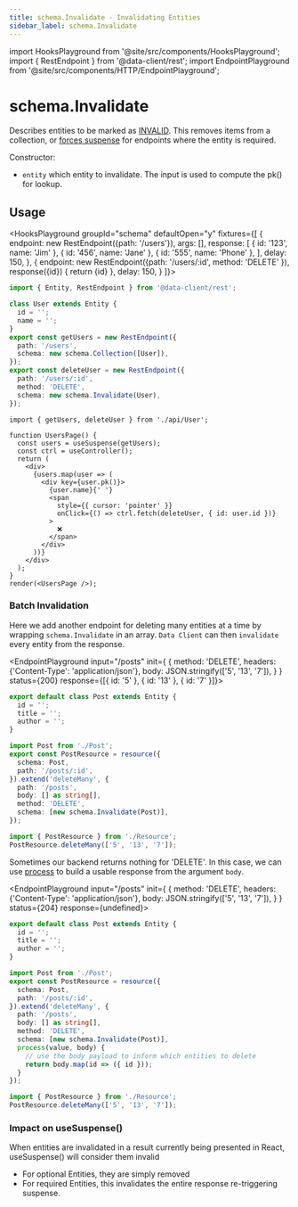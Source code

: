 ```yaml
---
title: schema.Invalidate - Invalidating Entities
sidebar_label: schema.Invalidate
---
```


import HooksPlayground from '@site/src/components/HooksPlayground';
import { RestEndpoint } from '@data-client/rest';
import EndpointPlayground from '@site/src/components/HTTP/EndpointPlayground';

# schema.Invalidate

Describes entities to be marked as [INVALID](/docs/concepts/expiry-policy#invalid). This removes items from a
collection, or [forces suspense](/docs/concepts/expiry-policy#invalidate-entity) for endpoints where the entity is required. 

Constructor:

- `entity` which entity to invalidate. The input is used to compute the pk() for lookup.

## Usage

<HooksPlayground groupId="schema" defaultOpen="y" fixtures={[
{
endpoint: new RestEndpoint({path: '/users'}),
args: [],
response: [
    { id: '123', name: 'Jim' },
    { id: '456', name: 'Jane' },
    { id: '555', name: 'Phone' },
  ],
delay: 150,
},
{
  endpoint: new RestEndpoint({path: '/users/:id', method: 'DELETE' }),
  response({id}) {
    return {id}
  },
  delay: 150,
}
]}>

```typescript title="api/User"
import { Entity, RestEndpoint } from '@data-client/rest';

class User extends Entity {
  id = '';
  name = '';
}
export const getUsers = new RestEndpoint({
  path: '/users',
  schema: new schema.Collection([User]),
});
export const deleteUser = new RestEndpoint({
  path: '/users/:id',
  method: 'DELETE',
  schema: new schema.Invalidate(User),
});
```

```tsx title="UserPage"
import { getUsers, deleteUser } from './api/User';

function UsersPage() {
  const users = useSuspense(getUsers);
  const ctrl = useController();
  return (
    <div>
      {users.map(user => (
        <div key={user.pk()}>
          {user.name}{' '}
          <span
            style={{ cursor: 'pointer' }}
            onClick={() => ctrl.fetch(deleteUser, { id: user.id })}
          >
            ❌
          </span>
        </div>
      ))}
    </div>
  );
}
render(<UsersPage />);
```

</HooksPlayground>

### Batch Invalidation

Here we add another endpoint for deleting many entities at a time by wrapping
`schema.Invalidate` in an array. `Data Client` can then `invalidate` every
entity from the response.

<EndpointPlayground
input="/posts"
init={
  {
    method: 'DELETE',
    headers: {'Content-Type': 'application/json'},
    body: JSON.stringify(['5', '13', '7']),
  }
}
status={200}
response={[{ id: '5' }, { id: '13' }, { id: '7' }]}>

```typescript title="Post" collapsed
export default class Post extends Entity {
  id = '';
  title = '';
  author = '';
}
```

```typescript title="Resource" {9}
import Post from './Post';
export const PostResource = resource({
  schema: Post,
  path: '/posts/:id',
}).extend('deleteMany', {
  path: '/posts',
  body: [] as string[],
  method: 'DELETE',
  schema: [new schema.Invalidate(Post)],
});
```

```typescript title="Request" column
import { PostResource } from './Resource';
PostResource.deleteMany(['5', '13', '7']);
```

</EndpointPlayground>

Sometimes our backend returns nothing for 'DELETE'. In this
case, we can use [process](./RestEndpoint.md#process) to build
a usable response from the argument `body`.

<EndpointPlayground
input="/posts"
init={
  {
    method: 'DELETE',
    headers: {'Content-Type': 'application/json'},
    body: JSON.stringify(['5', '13', '7']),
  }
}
status={204}
response={undefined}>

```typescript title="Post" collapsed
export default class Post extends Entity {
  id = '';
  title = '';
  author = '';
}
```

```typescript title="Resource" {10-13}
import Post from './Post';
export const PostResource = resource({
  schema: Post,
  path: '/posts/:id',
}).extend('deleteMany', {
  path: '/posts',
  body: [] as string[],
  method: 'DELETE',
  schema: [new schema.Invalidate(Post)],
  process(value, body) {
    // use the body payload to inform which entities to delete
    return body.map(id => ({ id }));
  }
});
```

```typescript title="Request" column
import { PostResource } from './Resource';
PostResource.deleteMany(['5', '13', '7']);
```

</EndpointPlayground>

### Impact on useSuspense()

When entities are invalidated in a result currently being presented in React, useSuspense()
will consider them invalid

- For optional Entities, they are simply removed
- For required Entities, this invalidates the entire response re-triggering suspense.

